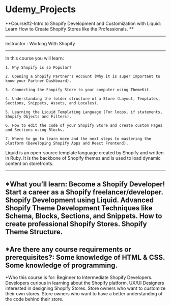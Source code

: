 # Udemy_Projects
**Course#2-Intro to Shopify Development and Customization with Liquid: 
Learn How to Create Shopify Stores like the Professionals.
**
_______________________________________________________________________________________

Instructor : Working With Shopify 
_______________________________________________________________________________________

In this course you will learn:

	1. Why Shopify is so Popular?

	2. Opening a Shopify Partner's Account (Why it is super important to know your Partner Dashboard).

	3. Connecting the Shopify Store to your computer using ThemeKit.

	4. Understanding the folder structure of a Store (Layout, Templates, Sections, Snippets, Assets, and Locales).

	5. Learning the Liquid Templating Language (For loops, if statements, Shopify Objects and Filters).

	6. How to edit the code of your Shopify Store and create custom Pages and Sections using Blocks.

	7. Where to go to learn more and the next steps to mastering the platform (Developing Shopify Apps and React Frontend).



 Liquid is an open-source template language created by Shopify and written in Ruby.
 It is the backbone of Shopify themes and is used to load dynamic content on storefronts.


-------------------------------------------------------------------------------------
*What you’ll learn:
	Become a Shopify Developer!
	Start a career as a Shopify freelancer/developer.
	Shopify Development using Liquid.
	Advanced Shopify Theme Development Techniques like Schema, Blocks, Sections, and Snippets.
	How to create professional Shopify Stores.
	Shopify Theme Structure.
-------------------------------------------------------------------------------------
*Are there any course requirements or prerequisites?:
	Some knowledge of HTML & CSS.
	Some knowledge of programming.
-------------------------------------------------------------------------------------
*Who this course is for:
	Beginner to Intermediate Shopify Developers.
	Developers curious in learning about the Shopify platform.
	UX/UI Designers interested in designing Shopify Stores.
	Store owners who want to customize their own stores.
	Store owners who want to have a better understanding of the code behind their store.
